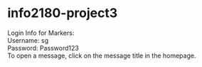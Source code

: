 # info2180-project3
Login Info for Markers:<br />
Username: sg <br />
Password: Password123 <br />
To open a message, click on the message title in the homepage. 